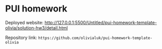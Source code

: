# PUI homework

Deployed website: http://127.0.0.1:5500/Untitled/pui-homework-template-olivia/solution-hw3/detail.html 
 
Repository link: `https://github.com/olivialuk/pui-homework-template-olivia`
